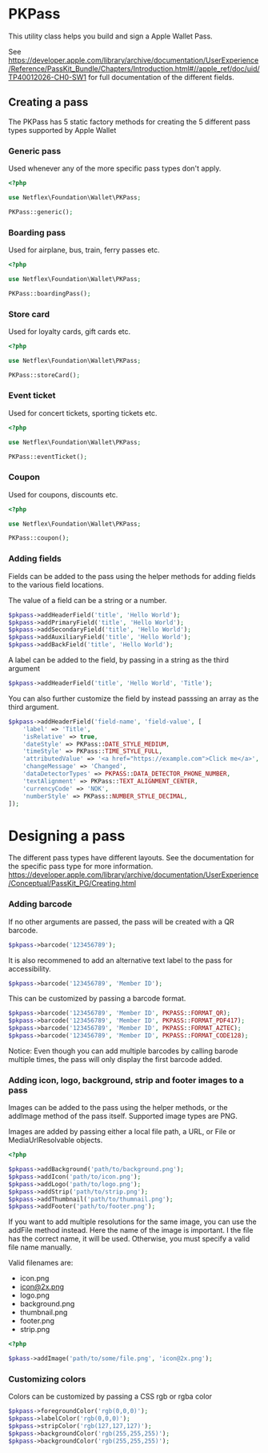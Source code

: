 # PKPass

This utility class helps you build and sign a Apple Wallet Pass.

See https://developer.apple.com/library/archive/documentation/UserExperience/Reference/PassKit_Bundle/Chapters/Introduction.html#//apple_ref/doc/uid/TP40012026-CH0-SW1 for full documentation of the different fields.

## Creating a pass

The PKPass has 5 static factory methods for creating the 5 different pass types supported by Apple Wallet

### Generic pass

Used whenever any of the more specific pass types don't apply.

```php
<?php

use Netflex\Foundation\Wallet\PKPass;

PKPass::generic();
```

### Boarding pass

Used for airplane, bus, train, ferry passes etc.

```php
<?php

use Netflex\Foundation\Wallet\PKPass;

PKPass::boardingPass();
```

### Store card

Used for loyalty cards, gift cards etc.

```php
<?php

use Netflex\Foundation\Wallet\PKPass;

PKPass::storeCard();
```

### Event ticket

Used for concert tickets, sporting tickets etc.

```php
<?php

use Netflex\Foundation\Wallet\PKPass;

PKPass::eventTicket();
```

### Coupon

Used for coupons, discounts etc.

```php
<?php

use Netflex\Foundation\Wallet\PKPass;

PKPass::coupon();
```

### Adding fields

Fields can be added to the pass using the helper methods for adding fields to the various field locations.

The value of a field can be a string or a number.

```php
$pkpass->addHeaderField('title', 'Hello World');
$pkpass->addPrimaryField('title', 'Hello World');
$pkpass->addSecondaryField('title', 'Hello World');
$pkpass->addAuxiliaryField('title', 'Hello World');
$pkpass->addBackField('title', 'Hello World');
```

A label can be added to the field, by passing in a string as the third argument

```php
$pkpass->addHeaderField('title', 'Hello World', 'Title');
```

You can also further customize the field by instead passsing an array as the third argument.

```php
$pkpass->addHeaderField('field-name', 'field-value', [
    'label' => 'Title',                                                     // Label for the field
    'isRelative' => true,                                                   // If value is a date should it be displayed relative to the current date?
    'dateStyle' => PKPass::DATE_STYLE_MEDIUM,                               // Date style to use for displaying dates
    'timeStyle' => PKPass::TIME_STYLE_FULL,                                 // Time style to use for displaying times
    'attributedValue' => '<a href="https://example.com">Click me</a>',      // Override how to field gets rendered
    'changeMessage' => 'Changed',                                           // Message to display when field is changed (only applies when updating a pass)
    'dataDetectorTypes' => PKPASS::DATA_DETECTOR_PHONE_NUMBER,              // Data detector types to use for the field
    'textAlignment' => PKPass::TEXT_ALIGNMENT_CENTER,                       // Text alignment to use for the field
    'currencyCode' => 'NOK',                                                // Currency code to use for the field
    'numberStyle' => PKPass::NUMBER_STYLE_DECIMAL,                          // Number style to use for the field
]);
```

# Designing a pass

The different pass types have different layouts. See the documentation for the specific pass type for more information.
https://developer.apple.com/library/archive/documentation/UserExperience/Conceptual/PassKit_PG/Creating.html

### Adding barcode

If no other arguments are passed, the pass will be created with a QR barcode.

```php
$pkpass->barcode('123456789');
```

It is also recommened to add an alternative text label to the pass for accessibility.

```php
$pkpass->barcode('123456789', 'Member ID');
```

This can be customized by passing a barcode format.

```php
$pkpass->barcode('123456789', 'Member ID', PKPASS::FORMAT_QR);
$pkpass->barcode('123456789', 'Member ID', PKPASS::FORMAT_PDF417);
$pkpass->barcode('123456789', 'Member ID', PKPASS::FORMAT_AZTEC);
$pkpass->barcode('123456789', 'Member ID', PKPASS::FORMAT_CODE128);
```

Notice: Even though you can add multiple barcodes by calling barode multiple times, the pass will only display the first barcode added.

### Adding icon, logo, background, strip and footer images to a pass

Images can be added to the pass using the helper methods, or the addImage method of the pass itself.
Supported image types are PNG.

Images are added by passing either a local file path, a URL, or File or MediaUrlResolvable objects.

```php
<?php

$pkpass->addBackground('path/to/background.png');
$pkpass->addIcon('path/to/icon.png');
$pkpass->addLogo('path/to/logo.png');
$pkpass->addStrip('path/to/strip.png');
$pkpass->addThumbnail('path/to/thumnail.png');
$pkpass->addFooter('path/to/footer.png');
```

If you want to add multiple resolutions for the same image, you can use the addFile method instead. Here the name of the image is important. I the file has the correct name, it will be used. Otherwise, you must specify a valid file name manually.

Valid filenames are:

* icon.png
* icon@2x.png
* logo.png
* background.png
* thumbnail.png
* footer.png
* strip.png

```php
<?php

$pkass->addImage('path/to/some/file.png', 'icon@2x.png');
```

### Customizing colors

Colors can be customized by passing a CSS rgb or rgba color

```php
$pkpass->foregroundColor('rgb(0,0,0)');
$pkpass->labelColor('rgb(0,0,0)');
$pkpass->stripColor('rgb(127,127,127)');
$pkpass->backgroundColor('rgb(255,255,255)');
$pkpass->backgroundColor('rgb(255,255,255)');
```
